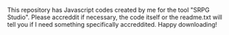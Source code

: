 This repository has Javascript codes created by me for the tool "SRPG Studio". Please accreddit if necessary, the code itself or the readme.txt will tell you if I need something specifically accreddited. Happy downloading!
